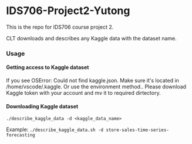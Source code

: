 # IDS706-Project2-Yutong
This is the repo for IDS706 course project 2.

CLT downloads and describes any Kaggle data with the dataset name.

### Usage

#### Getting access to Kaggle dataset

If you see OSError: Could not find kaggle.json. Make sure it's located in /home/vscode/.kaggle. Or use the environment method.. Please download Kaggle token with your account and mv it to required dirtectory.

#### Downloading Kaggle dataset

`./describe_kaggle_data -d <kaggle_data_name>`

Example: `./describe_kaggle_data.sh -d store-sales-time-series-forecasting`
